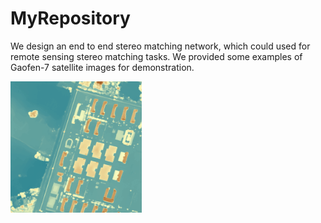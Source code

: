 # MyRepository
We design an end to end stereo matching network, which could used for remote sensing stereo matching tasks.
We provided some examples of Gaofen-7 satellite images for demonstration.

<img src="fig/1.png" width="210px">
